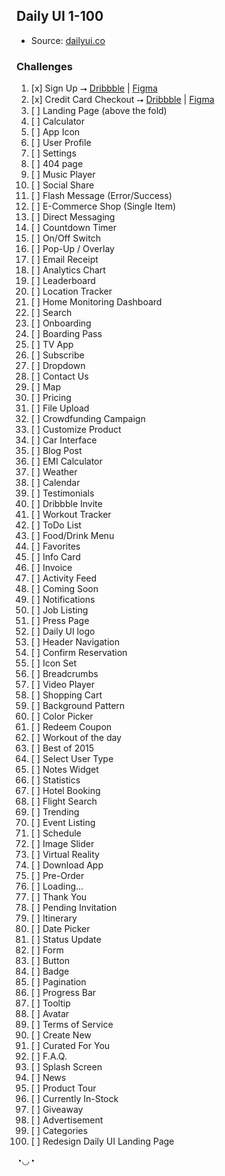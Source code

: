 ## Daily UI 1-100

- Source: [dailyui.co](http://www.dailyui.co/)

### Challenges

1. [x] Sign Up  ⭢  [Dribbble](https://dribbble.com/shots/23807558-Modifica-Signup-001) | [Figma](https://www.figma.com/community/file/1349126909959911873/dailyui-001-signup)
2. [x] Credit Card Checkout ⭢  [Dribbble](https://dribbble.com/shots/23807558-Modifica-Signup-001) | [Figma](https://www.figma.com/community/file/1349126909959911873/dailyui-001-signup)
3. [ ] Landing Page (above the fold)  
4. [ ] Calculator  
5. [ ] App Icon  
6. [ ] User Profile  
7. [ ] Settings  
8. [ ] 404 page 
9. [ ] Music Player 
10. [ ] Social Share 
11. [ ] Flash Message (Error/Success) 
12. [ ] E-Commerce Shop (Single Item)
13. [ ] Direct Messaging
14. [ ] Countdown Timer
15. [ ] On/Off Switch
16. [ ] Pop-Up / Overlay
17. [ ] Email Receipt
18. [ ] Analytics Chart
19. [ ] Leaderboard
20. [ ] Location Tracker
21. [ ] Home Monitoring Dashboard
22. [ ] Search
23. [ ] Onboarding
24. [ ] Boarding Pass
25. [ ] TV App
26. [ ] Subscribe
27. [ ] Dropdown
28. [ ] Contact Us
29. [ ] Map
30. [ ] Pricing
31. [ ] File Upload
32. [ ] Crowdfunding Campaign
33. [ ] Customize Product
34. [ ] Car Interface
35. [ ] Blog Post
36. [ ] EMI Calculator
37. [ ] Weather
38. [ ] Calendar
39. [ ] Testimonials
40. [ ] Dribbble Invite
41. [ ] Workout Tracker
42. [ ] ToDo List
43. [ ] Food/Drink Menu
44. [ ] Favorites
45. [ ] Info Card
46. [ ] Invoice
47. [ ] Activity Feed
48. [ ] Coming Soon
49. [ ] Notifications
50. [ ] Job Listing
51. [ ] Press Page
52. [ ] Daily UI logo
53. [ ] Header Navigation
54. [ ] Confirm Reservation
55. [ ] Icon Set
56. [ ] Breadcrumbs
57. [ ] Video Player
58. [ ] Shopping Cart
59. [ ] Background Pattern
60. [ ] Color Picker
61. [ ] Redeem Coupon
62. [ ] Workout of the day
63. [ ] Best of 2015
64. [ ] Select User Type
65. [ ] Notes Widget
66. [ ] Statistics
67. [ ] Hotel Booking
68. [ ] Flight Search
69. [ ] Trending
70. [ ] Event Listing
71. [ ] Schedule
72. [ ] Image Slider
73. [ ] Virtual Reality
74. [ ] Download App
75. [ ] Pre-Order
76. [ ] Loading...
77. [ ] Thank You
78. [ ] Pending Invitation
79. [ ] Itinerary
80. [ ] Date Picker
81. [ ] Status Update
82. [ ] Form
83. [ ] Button
84. [ ] Badge
85. [ ] Pagination
86. [ ] Progress Bar
87. [ ] Tooltip
88. [ ] Avatar
89. [ ] Terms of Service
90. [ ] Create New
91. [ ] Curated For You
92. [ ] F.A.Q.
93. [ ] Splash Screen
94. [ ] News
95. [ ] Product Tour
96. [ ] Currently In-Stock
97. [ ] Giveaway
98. [ ] Advertisement
99. [ ] Categories
100. [ ] Redesign Daily UI Landing Page

◔◡◔
